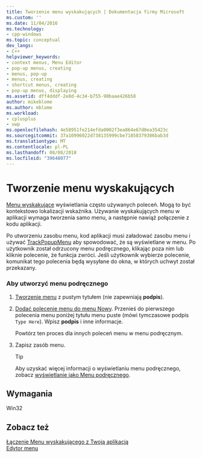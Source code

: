 ```yaml
---
title: Tworzenie menu wyskakujących | Dokumentacja firmy Microsoft
ms.custom: ''
ms.date: 11/04/2016
ms.technology:
- cpp-windows
ms.topic: conceptual
dev_langs:
- C++
helpviewer_keywords:
- context menus, Menu Editor
- pop-up menus, creating
- menus, pop-up
- menus, creating
- shortcut menus, creating
- pop-up menus, displaying
ms.assetid: dff4dddf-2e8d-4c34-b755-90baae426b58
author: mikeblome
ms.author: mblome
ms.workload:
- cplusplus
- uwp
ms.openlocfilehash: 4e58951fe214efda0002f3ea864e67d0ea35423c
ms.sourcegitcommit: 37a10996022d738135999cbe71858379386bab3d
ms.translationtype: MT
ms.contentlocale: pl-PL
ms.lasthandoff: 08/08/2018
ms.locfileid: "39648077"
---
```

# <a name="creating-pop-up-menus"></a>Tworzenie menu wyskakujących
[Menu wyskakujące](../mfc/menus-mfc.md) wyświetlania często używanych poleceń. Mogą to być kontekstowo lokalizacji wskaźnika. Używanie wyskakujących menu w aplikacji wymaga tworzenia samo menu, a następnie nawiąż połączenie z kodu aplikacji.  
  
 Po utworzeniu zasobu menu, kod aplikacji musi załadować zasobu menu i używać [TrackPopupMenu](http://msdn.microsoft.com/library/windows/desktop/ms648002) aby spowodować, że są wyświetlane w menu. Po użytkownik został odrzucony menu podręcznego, klikając poza nim lub kliknie polecenie, że funkcja zwróci. Jeśli użytkownik wybierze polecenie, komunikat tego polecenia będą wysyłane do okna, w których uchwyt został przekazany.  
  
### <a name="to-create-a-pop-up-menu"></a>Aby utworzyć menu podręcznego  
  
1.  [Tworzenie menu](../windows/creating-a-menu.md) z pustym tytułem (nie zapewniają **podpis**).  
  
2.  [Dodać polecenie menu do menu Nowy](../windows/adding-commands-to-a-menu.md). Przenieś do pierwszego polecenia menu poniżej tytułu menu puste (mówi tymczasowe podpis `Type Here`). Wpisz **podpis** i inne informacje.  
  
     Powtórz ten proces dla innych poleceń menu w menu podręcznym.  
  
3.  Zapisz zasób menu.  
  
    > [!TIP]
    >  Aby uzyskać więcej informacji o wyświetlaniu menu podręcznego, zobacz [wyświetlanie jako Menu podręcznego](../windows/viewing-a-menu-as-a-pop-up-menu.md).  
  
## <a name="requirements"></a>Wymagania  
 Win32  
  
## <a name="see-also"></a>Zobacz też  
 [Łączenie Menu wyskakującego z Twoją aplikacją](../windows/connecting-a-pop-up-menu-to-your-application.md)   
 [Edytor menu](../windows/menu-editor.md)